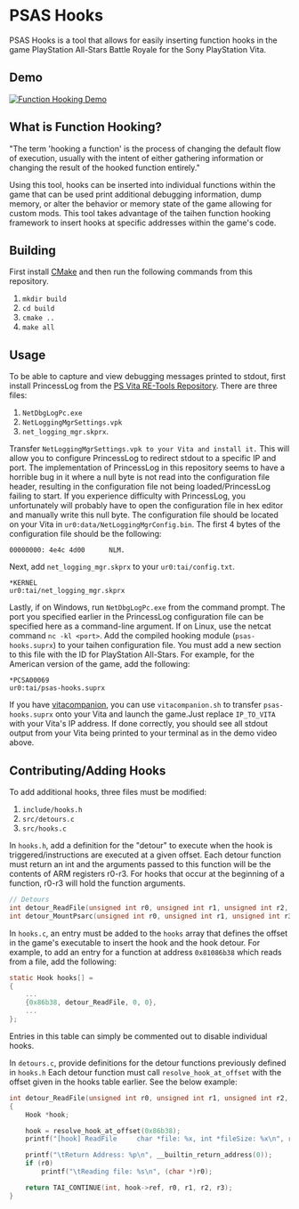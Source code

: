 # PSAS Hooks

PSAS Hooks is a tool that allows for easily inserting function hooks in the game PlayStation All-Stars Battle Royale for the Sony PlayStation Vita. 

## Demo
[![Function Hooking Demo](https://img.youtube.com/vi/75TMrhtZ7E4/0.jpg)](https://www.youtube.com/watch?v=75TMrhtZ7E4)

## What is Function Hooking?
"The term 'hooking a function' is the process of changing the default flow of execution,
usually with the intent of either gathering information or changing the result of the hooked function entirely."

Using this tool, hooks can be inserted into individual functions within the game that can be used print additional debugging information, dump memory, or alter the behavior or memory state of the game allowing for custom mods. This tool takes advantage of the taihen function hooking framework to insert hooks at specific addresses within the game's code.

## Building
First install [CMake](https://cmake.org/download/) and then run the following commands from this repository.

1. ```mkdir build```
2. ```cd build```
3. ```cmake ..```
4. ```make all```

## Usage
To be able to capture and view debugging messages printed to stdout, first install PrincessLog from the [PS Vita RE-Tools Repository](https://github.com/TeamFAPS/PSVita-RE-tools).
There are three files:

1. ```NetDbgLogPc.exe```
2. ```NetLoggingMgrSettings.vpk```
3. ```net_logging_mgr.skprx```.

Transfer ```NetLoggingMgrSettings.vpk to your Vita and install it.``` This will allow you to configure PrincessLog to redirect stdout to a specific IP and port. The implementation of PrincessLog in this repository seems to have a horrible bug in it where a null byte is not read into the configuration file header, resulting in the configuration file not being loaded/PrincessLog failing to start. If you experience difficulty with PrincessLog, you unfortunately will probably have to open the configuration file in hex editor and manually write this null byte. The configuration file should be located on your Vita in ```ur0:data/NetLoggingMgrConfig.bin```. The first 4 bytes of the configuration file should be the following:

```
00000000: 4e4c 4d00      NLM.
```

Next, add ```net_logging_mgr.skprx``` to your ```ur0:tai/config.txt```.

```
*KERNEL
ur0:tai/net_logging_mgr.skprx
```

Lastly, if on Windows, run ```NetDbgLogPc.exe``` from the command prompt. The port you specified earlier in the PrincessLog configuration file can be specified here as a command-line argument. If on Linux, use the netcat command ```nc -kl <port>```. Add the compiled hooking module (```psas-hooks.suprx```) to your taihen configuration file.
You must add a new section to this file with the ID for PlayStation All-Stars. For example, for the American version of the game, add the following:

```
*PCSA00069
ur0:tai/psas-hooks.suprx
```

If you have [vitacompanion](https://github.com/devnoname120/vitacompanion), you can use ```vitacompanion.sh``` to transfer ```psas-hooks.suprx``` onto your Vita and launch the game.Just replace ```IP_TO_VITA``` with your Vita's IP address. If done correctly, you should see all stdout output from your Vita being printed to your terminal as in the demo video above.

## Contributing/Adding Hooks
To add additional hooks, three files must be modified:

1. ```include/hooks.h```
2. ```src/detours.c```
3. ```src/hooks.c```

In ```hooks.h```, add a definition for the "detour" to execute when the hook is triggered/instructions are executed at a given offset. Each detour function must return an int and the arguments passed to this function will be the contents of ARM registers r0-r3. For hooks that occur at the beginning of a function, r0-r3 will hold the function arguments.

```c
// Detours
int detour_ReadFile(unsigned int r0, unsigned int r1, unsigned int r2, unsigned int r3);
int detour_MountPsarc(unsigned int r0, unsigned int r1, unsigned int r3, unsigned int r3);
```

In ```hooks.c```, an entry must be added to the ```hooks``` array that defines
the offset in the game's executable to insert the hook and the hook detour. For example, to add an entry for a function at address ```0x81086b38```
which reads from a file, add the following:

```c
static Hook hooks[] = 
{
    ...
    {0x86b38, detour_ReadFile, 0, 0},
    ...
};
```

Entries in this table can simply be commented out to disable individual hooks.

In ```detours.c```, provide definitions for the detour functions previously defined in ```hooks.h``` Each detour function must call ```resolve_hook_at_offset``` with the offset given in the hooks table earlier. See the below example:

```c
int detour_ReadFile(unsigned int r0, unsigned int r1, unsigned int r2, unsigned int r3)
{
    Hook *hook;

    hook = resolve_hook_at_offset(0x86b38);
    printf("[hook] ReadFile     char *file: %x, int *fileSize: %x\n", r0, r1);

    printf("\tReturn Address: %p\n", __builtin_return_address(0));
    if (r0)
        printf("\tReading file: %s\n", (char *)r0);

    return TAI_CONTINUE(int, hook->ref, r0, r1, r2, r3);
}
```
